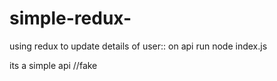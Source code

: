 # simple-redux-
using redux to update details of user:: 
on api run node index.js 

its a simple api //fake 
